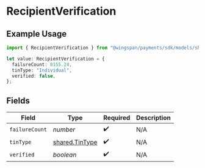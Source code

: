 # RecipientVerification

## Example Usage

```typescript
import { RecipientVerification } from "@wingspan/payments/sdk/models/shared";

let value: RecipientVerification = {
  failureCount: 8155.24,
  tinType: "Individual",
  verified: false,
};
```

## Fields

| Field                                                   | Type                                                    | Required                                                | Description                                             |
| ------------------------------------------------------- | ------------------------------------------------------- | ------------------------------------------------------- | ------------------------------------------------------- |
| `failureCount`                                          | *number*                                                | :heavy_check_mark:                                      | N/A                                                     |
| `tinType`                                               | [shared.TinType](../../../sdk/models/shared/tintype.md) | :heavy_check_mark:                                      | N/A                                                     |
| `verified`                                              | *boolean*                                               | :heavy_check_mark:                                      | N/A                                                     |